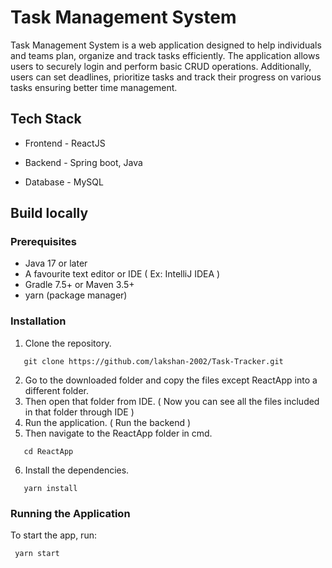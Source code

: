 # Task Management System

Task Management System is a web application designed to help individuals and teams plan, organize and track tasks efficiently. The application allows users to securely login and perform basic CRUD operations.
Additionally, users can set deadlines, prioritize tasks and track their progress on various tasks ensuring better time management.

## Tech Stack
- Frontend - ReactJS <br>
* Backend - Spring boot, Java <br>
+ Database - MySQL <br>


## Build locally
### Prerequisites
- Java 17 or later
- A favourite text editor or IDE ( Ex: IntelliJ IDEA )
- Gradle 7.5+ or Maven 3.5+
- yarn (package manager)


### Installation
1. Clone the repository.
 ~~~
    git clone https://github.com/lakshan-2002/Task-Tracker.git
 ~~~
2. Go to the downloaded folder and copy the files except ReactApp into a different folder.
3. Then open that folder from IDE. ( Now you can see all the files included in that folder through IDE )
4. Run the application. ( Run the backend )
5. Then navigate to the ReactApp folder in cmd.
 ~~~
    cd ReactApp
 ~~~
6. Install the dependencies.
 ~~~
    yarn install
 ~~~
### Running the Application
To start the app, run:
 ~~~
  yarn start
 ~~~



